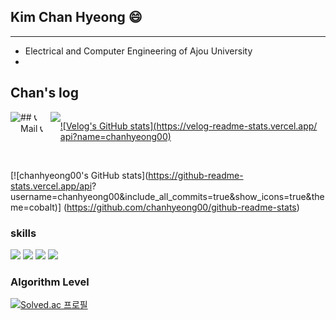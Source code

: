 ## Kim Chan Hyeong 😄
***
- Electrical and Computer Engineering of Ajou University
- 



## Chan's log 
<div style="display:flex; flex-direction:row;">
    <a href="https://velog.io/@chanhyeong00">
        <img src="https://img.shields.io/badge/
        Velog-20c997?style=for-the-badge&logo=Vimeo&logoColor=white"> 
    </a>
## 📞 Mail 📞
<div style="display:flex; flex-direction:row;">
    <a href="chanhyoung053@gmail.com">
        <img src="https://img.shields.io/badge/
        Gmail-EA4335?style=for-the-badge&logo=Gmail&logoColor=white"> 
    </a>
</div>

    
[![Velog's GitHub stats](https://velog-readme-stats.vercel.app/
 api?name=chanhyeong00)](https://github.com/chanhyeong00/velog-readme-stats)

</div><br>

[![chanhyeong00's GitHub stats](https://github-readme-stats.vercel.app/api?
username=chanhyeong00&include_all_commits=true&show_icons=true&theme=cobalt)]
(https://github.com/chanhyeong00/github-readme-stats)






### skills
<img src="https://img.shields.io/badge/python-3776AB?style=flat-square&logo=python&logoColor=white"/> <img src="https://img.shields.io/badge/pytorch-EE4C2C?style=flat-square&logo=pytorch&logoColor=white"/> <img src="https://img.shields.io/badge/tensorflow-FF6F00?style=flat-square&logo=tensorflow&logoColor=white"/> <img src="https://img.shields.io/badge/c-A8B9CC?style=flat-square&logo=c&logoColor=white"/>



### Algorithm Level
[![Solved.ac
프로필](http://mazassumnida.wtf/api/generate_badge?boj=2002yerlm)](https://solved.ac/2002yerlm)

<!--
**chanhyeong00/chanhyeong00** is a ✨ _special_ ✨ repository because its `README.md` (this file) appears on your GitHub profile.

Here are some ideas to get you started:

- 🔭 I’m currently working on ...
- 🌱 I’m currently learning ...
- 👯 I’m looking to collaborate on ...
- 🤔 I’m looking for help with ...
- 💬 Ask me about ...
- 📫 How to reach me: ...
- 😄 Pronouns: ...
- ⚡ Fun fact: ...
-->
